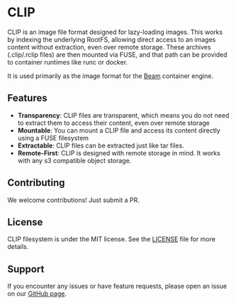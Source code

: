 # CLIP

CLIP is an image file format designed for lazy-loading images. This works by indexing the underlying RootFS, allowing direct access to an images content without extraction, even over remote storage. These archives (.clip/.rclip files) are then mounted via FUSE, and that path can be provided to container runtimes like runc or docker.

It is used primarily as the image format for the [Beam](https://github.com/beam-cloud/beam) container engine.

## Features

- **Transparency**: CLIP files are transparent, which means you do not need to extract them to access their content, even over remote storage
- **Mountable**: You can mount a CLIP file and access its content directly using a FUSE filesystem
- **Extractable**: CLIP files can be extracted just like tar files.
- **Remote-First**: CLIP is designed with remote storage in mind. It works with any s3 compatible object storage.

## Contributing

We welcome contributions! Just submit a PR.

## License

CLIP filesystem is under the MIT license. See the [LICENSE](LICENSE.md) file for more details.

## Support

If you encounter any issues or have feature requests, please open an issue on our [GitHub page](https://github.com/beam-cloud/clip).
